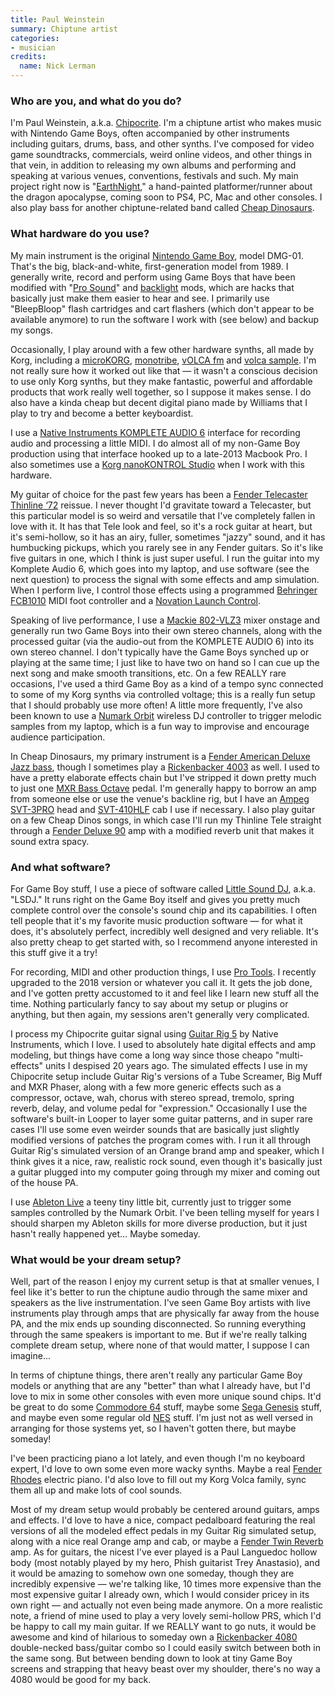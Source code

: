 ```yaml
---
title: Paul Weinstein
summary: Chiptune artist 
categories:
- musician 
credits:
  name: Nick Lerman
---
```


### Who are you, and what do you do?

I'm Paul Weinstein, a.k.a. [Chipocrite](https://chipocrite.bandcamp.com/ "Paul's Bandcamp page."). I'm a chiptune artist who makes music with Nintendo Game Boys, often accompanied by other instruments including guitars, drums, bass, and other synths. I've composed for video game soundtracks, commercials, weird online videos, and other things in that vein, in addition to releasing my own albums and performing and speaking at various venues, conventions, festivals and such. My main project right now is "[EarthNight][]," a hand-painted platformer/runner about the dragon apocalypse, coming soon to PS4, PC, Mac and other consoles. I also play bass for another chiptune-related band called [Cheap Dinosaurs](https://cheapdinosaurs.bandcamp.com/ "The Cheap Dinosaurs Bandcamp page.").

### What hardware do you use?

My main instrument is the original [Nintendo Game Boy][game-boy], model DMG-01. That's the big, black-and-white, first-generation model from 1989. I generally write, record and perform using Game Boys that have been modified with "[Pro Sound](https://snapguide.com/guides/mod-your-dmg-gameboy-with-prosound-stereo-jack/ "A guide for adding pro sound to an original Game Boy.")" and [backlight](https://www.instructables.com/id/Game-Boy-Backlight-DIY/ "A guide for adding a backlight to an original Game Boy.") mods, which are hacks that basically just make them easier to hear and see. I primarily use "BleepBloop" flash cartridges and cart flashers (which don't appear to be available anymore) to run the software I work with (see below) and backup my songs.

Occasionally, I play around with a few other hardware synths, all made by Korg, including a [microKORG][], [monotribe][], [vOLCA fm][volca-fm] and [volca sample][volca-sample]. I'm not really sure how it worked out like that — it wasn't a conscious decision to use only Korg synths, but they make fantastic, powerful and affordable products that work really well together, so I suppose it makes sense. I do also have a kinda cheap but decent digital piano made by Williams that I play to try and become a better keyboardist.

I use a [Native Instruments KOMPLETE AUDIO 6][komplete-audio-6] interface for recording audio and processing a little MIDI. I do almost all of my non-Game Boy production using that interface hooked up to a late-2013 Macbook Pro. I also sometimes use a [Korg nanoKONTROL Studio][nanokontrol-studio] when I work with this hardware.

My guitar of choice for the past few years has been a [Fender Telecaster Thinline ‘72][telecaster-thinline] reissue. I never thought I'd gravitate toward a Telecaster, but this particular model is so weird and versatile that I've completely fallen in love with it. It has that Tele look and feel, so it's a rock guitar at heart, but it's semi-hollow, so it has an airy, fuller, sometimes "jazzy" sound, and it has humbucking pickups, which you rarely see in any Fender guitars. So it's like five guitars in one, which I think is just super useful. I run the guitar into my Komplete Audio 6, which goes into my laptop, and use software (see the next question) to process the signal with some effects and amp simulation. When I perform live, I control those effects using a programmed [Behringer FCB1010][fcb1010] MIDI foot controller and a [Novation Launch Control][launch-control].

Speaking of live performance, I use a [Mackie 802-VLZ3][802-vlz3] mixer onstage and generally run two Game Boys into their own stereo channels, along with the processed guitar (via the audio-out from the KOMPLETE AUDIO 6) into its own stereo channel. I don't typically have the Game Boys synched up or playing at the same time; I just like to have two on hand so I can cue up the next song and make smooth transitions, etc. On a few REALLY rare occasions, I've used a third Game Boy as a kind of a tempo sync connected to some of my Korg synths via controlled voltage; this is a really fun setup that I should probably use more often! A little more frequently, I've also been known to use a [Numark Orbit][orbit] wireless DJ controller to trigger melodic samples from my laptop, which is a fun way to improvise and encourage audience participation.

In Cheap Dinosaurs, my primary instrument is a [Fender American Deluxe Jazz bass][american-deluxe-jazz-bass], though I sometimes play a [Rickenbacker 4003][4003] as well. I used to have a pretty elaborate effects chain but I've stripped it down pretty much to just one [MXR Bass Octave][mxr-bass-octave-deluxe] pedal. I'm generally happy to borrow an amp from someone else or use the venue's backline rig, but I have an [Ampeg SVT-3PRO][svt-3pro] head and [SVT-410HLF][svt-410hlf] cab I use if necessary. I also play guitar on a few Cheap Dinos songs, in which case I'll run my Thinline Tele straight through a [Fender Deluxe 90][deluxe] amp with a modified reverb unit that makes it sound extra spacy.

### And what software?

For Game Boy stuff, I use a piece of software called [Little Sound DJ][little-sound-dj], a.k.a. "LSDJ." It runs right on the Game Boy itself and gives you pretty much complete control over the console's sound chip and its capabilities. I often tell people that it's my favorite music production software — for what it does, it's absolutely perfect, incredibly well designed and very reliable. It's also pretty cheap to get started with, so I recommend anyone interested in this stuff give it a try!

For recording, MIDI and other production things, I use [Pro Tools][pro-tools]. I recently upgraded to the 2018 version or whatever you call it. It gets the job done, and I've gotten pretty accustomed to it and feel like I learn new stuff all the time. Nothing particularly fancy to say about my setup or plugins or anything, but then again, my sessions aren't generally very complicated.

I process my Chipocrite guitar signal using [Guitar Rig 5][guitar-rig-pro] by Native Instruments, which I love. I used to absolutely hate digital effects and amp modeling, but things have come a long way since those cheapo "multi-effects" units I despised 20 years ago. The simulated effects I use in my Chipocrite setup include Guitar Rig's versions of a Tube Screamer, Big Muff and MXR Phaser, along with a few more generic effects such as a compressor, octave, wah, chorus with stereo spread, tremolo, spring reverb, delay, and volume pedal for "expression." Occasionally I use the software's built-in Looper to layer some guitar patterns, and in super rare cases I'll use some even weirder sounds that are basically just slightly modified versions of patches the program comes with. I run it all through Guitar Rig's simulated version of an Orange brand amp and speaker, which I think gives it a nice, raw, realistic rock sound, even though it's basically just a guitar plugged into my computer going through my mixer and coming out of the house PA.

I use [Ableton Live][live] a teeny tiny little bit, currently just to trigger some samples controlled by the Numark Orbit. I've been telling myself for years I should sharpen my Ableton skills for more diverse production, but it just hasn't really happened yet… Maybe someday.

### What would be your dream setup?

Well, part of the reason I enjoy my current setup is that at smaller venues, I feel like it's better to run the chiptune audio through the same mixer and speakers as the live instrumentation. I've seen Game Boy artists with live instruments play through amps that are physically far away from the house PA, and the mix ends up sounding disconnected. So running everything through the same speakers is important to me. But if we're really talking complete dream setup, where none of that would matter, I suppose I can imagine...

In terms of chiptune things, there aren't really any particular Game Boy models or anything that are any "better" than what I already have, but I'd love to mix in some other consoles with even more unique sound chips. It'd be great to do some [Commodore 64][commodore-64] stuff, maybe some [Sega Genesis][genesis] stuff, and maybe even some regular old [NES][] stuff. I'm just not as well versed in arranging for those systems yet, so I haven't gotten there, but maybe someday!

I've been practicing piano a lot lately, and even though I'm no keyboard expert, I'd love to own some even more wacky synths. Maybe a real [Fender Rhodes][rhodes] electric piano. I'd also love to fill out my Korg Volca family, sync them all up and make lots of cool sounds.

Most of my dream setup would probably be centered around guitars, amps and effects. I'd love to have a nice, compact pedalboard featuring the real versions of all the modeled effect pedals in my Guitar Rig simulated setup, along with a nice real Orange amp and cab, or maybe a [Fender Twin Reverb][twin-reverb] amp. As for guitars, the nicest I've ever played is a Paul Languedoc hollow body (most notably played by my hero, Phish guitarist Trey Anastasio), and it would be amazing to somehow own one someday, though they are incredibly expensive — we're talking like, 10 times more expensive than the most expensive guitar I already own, which I would consider pricey in its own right — and actually not even being made anymore. On a more realistic note, a friend of mine used to play a very lovely semi-hollow PRS, which I'd be happy to call my main guitar. If we REALLY want to go nuts, it would be awesome and kind of hilarious to someday own a [Rickenbacker 4080][4080] double-necked bass/guitar combo so I could easily switch between both in the same song. But between bending down to look at tiny Game Boy screens and strapping that heavy beast over my shoulder, there's no way a 4080 would be good for my back.

[4003]: http://www.rickenbacker.com/model.asp?model=4003 "An electric bass."
[4080]: https://en.wikipedia.org/wiki/Rickenbacker_4080 "A double-necked electric guitar."
[802-vlz3]: https://www.musiciansfriend.com/pro-audio/mackie-802-vlz3-compact-mixer "A compact audio mixer."
[american-deluxe-jazz-bass]: https://reverb.com/p/fender-american-deluxe-jazz-bass "A bass guitar."
[commodore-64]: https://en.wikipedia.org/wiki/Commodore_64 "An 8-bit computer."
[deluxe]: https://en.wikipedia.org/wiki/Fender_Deluxe_Amp "A guitar amp."
[fcb1010]: https://www.sweetwater.com/store/detail/FCB1010--behringer-midi-foot-controller-fcb1010 "A MIDI foot controller."
[game-boy]: https://en.wikipedia.org/wiki/Game_Boy "An 8-bit portable gaming device."
[genesis]: https://en.wikipedia.org/wiki/Sega_genesis "A 16-bit video game console."
[komplete-audio-6]: https://www.native-instruments.com/en/products/komplete/audio-interfaces/komplete-audio-6/ "A 6-channel audio interface."
[launch-control]: https://www.sweetwater.com/store/detail/LaunchCont--novation-launch-control "A controller for virtual instruments."
[little-sound-dj]: https://www.littlesounddj.com/lsd/ "A music sequencer and sampler in a Game Boy cartridge."
[microkorg]: https://www.korg.com/us/products/synthesizers/microkorg/ "A synthesizer."
[monotribe]: https://www.korg.com/us/products/dj/monotribe/ "An analog synth."
[mxr-bass-octave-deluxe]: https://www.jimdunlop.com/product/m288-7-10137-04185-1.do "A guitar pedal."
[nanokontrol-studio]: https://www.korg.com/us/products/computergear/nanokontrol_studio/ "A MIDI controller."
[nes]: https://en.wikipedia.org/wiki/Nintendo_Entertainment_System "A video game console."
[orbit]: https://www.numark.com/product/orbit "A wireless MIDI controller."
[rhodes]: https://en.wikipedia.org/wiki/Rhodes_piano "An electric piano"
[svt-3pro]: https://ampeg.com/products/pro/svt3pro/ "An amp."
[svt-410hlf]: https://ampeg.com/products/classic/svt410hlf/ "A speaker cabinet."
[telecaster-thinline]: https://shop.fender.com/en-AU/electric-guitars/telecaster/classic-series-72-telecaster-thinline/product-013740.html "An electic guitar."
[twin-reverb]: https://en.wikipedia.org/wiki/Fender_Twin#Fender_Twin_Reverb "A guitar amp."
[volca-fm]: https://www.korg.com/us/products/dj/volca_fm/ "A three-voice synth."
[volca-sample]: https://www.korg.com/us/products/dj/volca_sample/ "A digital sample sequencer."
[earthnight]: https://www.cleaversoft.com/ "An endless runner video game."
[guitar-rig-pro]: https://www.native-instruments.com/en/products/komplete/guitar/guitar-rig-5-pro/ "Guitar and bass audio software."
[live]: https://www.ableton.com/en/live/ "Musical creation software."
[pro-tools]: https://www.avid.com/US/products/Pro-Tools-8-Software "Audio editing and processing software."
